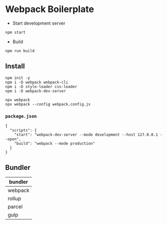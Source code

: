 # Webpack Boilerplate

* Start development server
```
npm start
```

* Build
```
npm run build
```


## Install

```
npm init -y
npm i -D webpack webpack-cli
npm i -D style-loader css-loader
npm i -D webpack-dev-server
```

```
npx webpack
npx webpack --config webpack.config.js
```

### `package.json`
```
{
  "scripts": {
    "start": "webpack-dev-server --mode development --host 127.0.0.1 --open",
    "build": "webpack --mode production"
  }
}
```

## Bundler

| bundler |
| ------- |
| webpack |
| rollup  |
| parcel  |
| gulp    |